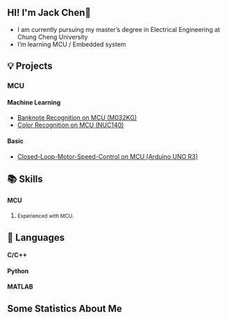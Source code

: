 ## HI! I'm Jack Chen🖖
-  I am currently pursuing my master’s degree in Electrical Engineering at Chung Cheng University
-  I’m  learning MCU / Embedded system

 
## 💡 Projects
### MCU  
#### Machine Learning
- [Banknote Recognition on MCU (M032KG)](https://github.com/Weichi910622/Banknote-Recognition)
- [Color Recognition on MCU (NUC140)](https://github.com/Weichi910622/Color-Recognition)

#### Basic
- [Closed-Loop-Motor-Speed-Control on MCU (Arduino UNO R3)](https://github.com/Weichi910622/Closed-Loop-Motor-Speed-Control)
  
## 📚 Skills
<h4>MCU</h4>
<ol>
    <li><span style="font-size: smaller;">Experienced with MCU.</span></li>
</ol>

## 🔧 Languages
<h4>C/C++</h4>
<h4>Python</h4>
<h4>MATLAB</h4>


## Some Statistics About Me

